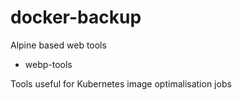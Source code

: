 # docker-backup

Alpine based web tools

- webp-tools

Tools useful for Kubernetes image optimalisation jobs

